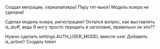 Создал миграции, сериалайзеры! Пару гет-вьюх! Модель юзера не сделана!

Сделал модель юзера, регистрацию! Остался вопрос, как выставлять is_stuff, ведь Я могу просто передать в заголовке, 
правильно ли это??

Нужно сделать settings.AUTH_USER_MODEL вместо user
Добавить is_active?
Создать token